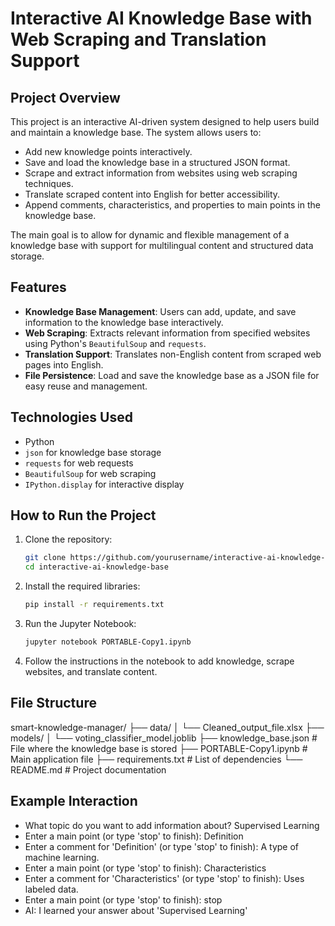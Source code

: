 # Interactive AI Knowledge Base with Web Scraping and Translation Support

## Project Overview

This project is an interactive AI-driven system designed to help users build and maintain a knowledge base. The system allows users to:
- Add new knowledge points interactively.
- Save and load the knowledge base in a structured JSON format.
- Scrape and extract information from websites using web scraping techniques.
- Translate scraped content into English for better accessibility.
- Append comments, characteristics, and properties to main points in the knowledge base.

The main goal is to allow for dynamic and flexible management of a knowledge base with support for multilingual content and structured data storage.

## Features

- **Knowledge Base Management**: Users can add, update, and save information to the knowledge base interactively.
- **Web Scraping**: Extracts relevant information from specified websites using Python's `BeautifulSoup` and `requests`.
- **Translation Support**: Translates non-English content from scraped web pages into English.
- **File Persistence**: Load and save the knowledge base as a JSON file for easy reuse and management.

## Technologies Used

- Python
- `json` for knowledge base storage
- `requests` for web requests
- `BeautifulSoup` for web scraping
- `IPython.display` for interactive display

## How to Run the Project

1. Clone the repository:
   ```bash
   git clone https://github.com/yourusername/interactive-ai-knowledge-base.git
   cd interactive-ai-knowledge-base
   
2. Install the required libraries:
   ```bash
   pip install -r requirements.txt
   
3. Run the Jupyter Notebook:
   ```bash
   jupyter notebook PORTABLE-Copy1.ipynb

4. Follow the instructions in the notebook to add knowledge, scrape websites, and translate content.

## File Structure
smart-knowledge-manager/
├── data/
│   └── Cleaned_output_file.xlsx
├── models/
│   └── voting_classifier_model.joblib
├── knowledge_base.json        # File where the knowledge base is stored
├── PORTABLE-Copy1.ipynb       # Main application file
├── requirements.txt           # List of dependencies
└── README.md                  # Project documentation

## Example Interaction
- What topic do you want to add information about? Supervised Learning
- Enter a main point (or type 'stop' to finish): Definition
- Enter a comment for 'Definition' (or type 'stop' to finish): A type of machine learning.
- Enter a main point (or type 'stop' to finish): Characteristics
- Enter a comment for 'Characteristics' (or type 'stop' to finish): Uses labeled data.
- Enter a main point (or type 'stop' to finish): stop
- AI: I learned your answer about 'Supervised Learning'


